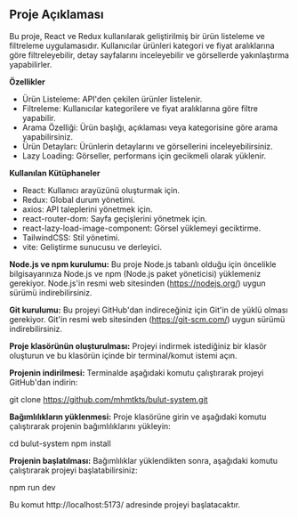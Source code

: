 ## Proje Açıklaması

Bu proje, React ve Redux kullanılarak geliştirilmiş bir ürün listeleme ve filtreleme uygulamasıdır. Kullanıcılar ürünleri kategori ve fiyat aralıklarına göre filtreleyebilir, detay sayfalarını inceleyebilir ve görsellerde yakınlaştırma yapabilirler.

**Özellikler** 
- Ürün Listeleme: API'den çekilen ürünler listelenir.
- Filtreleme: Kullanıcılar kategorilere ve fiyat aralıklarına göre filtre yapabilir.
- Arama Özelliği: Ürün başlığı, açıklaması veya kategorisine göre arama yapabilirsiniz.
- Ürün Detayları: Ürünlerin detaylarını ve görsellerini inceleyebilirsiniz.
- Lazy Loading: Görseller, performans için gecikmeli olarak yüklenir.

**Kullanılan Kütüphaneler** 
- React: Kullanıcı arayüzünü oluşturmak için.
- Redux: Global durum yönetimi.
- axios: API taleplerini yönetmek için.
- react-router-dom: Sayfa geçişlerini yönetmek için.
- react-lazy-load-image-component: Görsel yüklemeyi geciktirme.
- TailwindCSS: Stil yönetimi.
- vite: Geliştirme sunucusu ve derleyici.


**Node.js ve npm kurulumu:**  Bu proje Node.js tabanlı olduğu için öncelikle bilgisayarınıza Node.js ve npm (Node.js paket yöneticisi) yüklemeniz gerekiyor. Node.js'in resmi web sitesinden (https://nodejs.org/) uygun sürümü indirebilirsiniz.

**Git kurulumu:** Bu projeyi GitHub'dan indireceğiniz için Git'in de yüklü olması gerekiyor. Git'in resmi web sitesinden (https://git-scm.com/) uygun sürümü indirebilirsiniz.

**Proje klasörünün oluşturulması:** Projeyi indirmek istediğiniz bir klasör oluşturun ve bu klasörün içinde bir terminal/komut istemi açın.

**Projenin indirilmesi:** Terminalde aşağıdaki komutu çalıştırarak projeyi GitHub'dan indirin:

git clone https://github.com/mhmtkts/bulut-system.git

**Bağımlılıkların yüklenmesi:** Proje klasörüne girin ve aşağıdaki komutu çalıştırarak projenin bağımlılıklarını yükleyin:

cd bulut-system
npm install

**Projenin başlatılması:** Bağımlılıklar yüklendikten sonra, aşağıdaki komutu çalıştırarak projeyi başlatabilirsiniz:

npm run dev

Bu komut http://localhost:5173/ adresinde projeyi başlatacaktır.